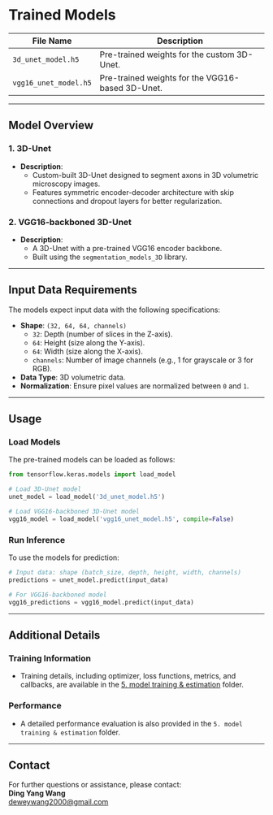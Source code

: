 # **Trained Models**

| **File Name**         | **Description**                               |
|------------------------|-----------------------------------------------|
| `3d_unet_model.h5`    | Pre-trained weights for the custom 3D-Unet.   |
| `vgg16_unet_model.h5` | Pre-trained weights for the VGG16-based 3D-Unet.|

---

## **Model Overview**

### **1. 3D-Unet**
- **Description**:
  - Custom-built 3D-Unet designed to segment axons in 3D volumetric microscopy images.
  - Features symmetric encoder-decoder architecture with skip connections and dropout layers for better regularization.


### **2. VGG16-backboned 3D-Unet**
- **Description**:
  - A 3D-Unet with a pre-trained VGG16 encoder backbone.
  - Built using the `segmentation_models_3D` library.

---

## **Input Data Requirements**

The models expect input data with the following specifications:

- **Shape**: `(32, 64, 64, channels)`  
  - `32`: Depth (number of slices in the Z-axis).  
  - `64`: Height (size along the Y-axis).  
  - `64`: Width (size along the X-axis).  
  - `channels`: Number of image channels (e.g., 1 for grayscale or 3 for RGB).  
- **Data Type**: 3D volumetric data.  
- **Normalization**: Ensure pixel values are normalized between `0` and `1`.  

---

## **Usage**

### **Load Models**
The pre-trained models can be loaded as follows:
```python
from tensorflow.keras.models import load_model

# Load 3D-Unet model
unet_model = load_model('3d_unet_model.h5')

# Load VGG16-backboned 3D-Unet model
vgg16_model = load_model('vgg16_unet_model.h5', compile=False)
```

### **Run Inference**
To use the models for prediction:
```python
# Input data: shape (batch_size, depth, height, width, channels)
predictions = unet_model.predict(input_data)

# For VGG16-backboned model
vgg16_predictions = vgg16_model.predict(input_data)
```

---

## **Additional Details**

### **Training Information**
- Training details, including optimizer, loss functions, metrics, and callbacks, are available in the [5. model training & estimation](../script/5.%20model%20trainning%20&%20estimation) folder.

### **Performance**
- A detailed performance evaluation is also provided in the `5. model training & estimation` folder.

---

## **Contact**

For further questions or assistance, please contact:  
**Ding Yang Wang**  
[deweywang2000@gmail.com](mailto:deweywang2000@gmail.com)
